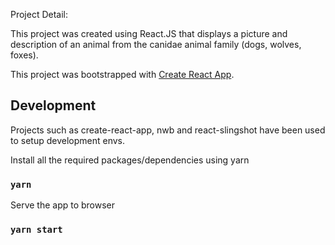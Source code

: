 Project Detail:

This project was created using React.JS that displays a picture and description of an animal from the canidae animal family (dogs, wolves, foxes).

This project was bootstrapped with [Create React App](https://github.com/facebook/create-react-app).

## Development

Projects such as create-react-app, nwb and react-slingshot have been used to setup development envs.

Install all the required packages/dependencies using yarn

### `yarn`

Serve the app to browser

### `yarn start`
